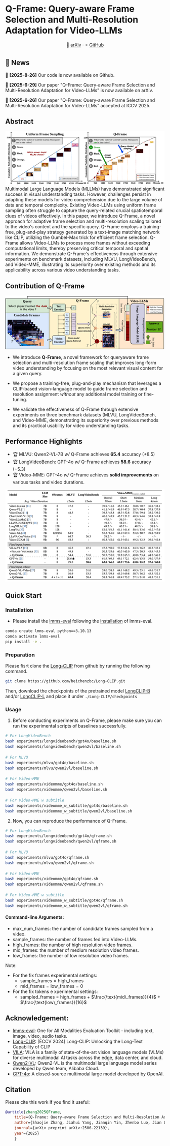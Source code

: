 # Q-Frame: Query-aware Frame Selection and Multi-Resolution Adaptation for Video-LLMs

<p align="center">
📖 <a href="https://arxiv.org/abs/2506.22139" target="_blank">arXiv</a> · ⭐ <a href="https://github.com/xiaomi-research/q-frame" target="_blank">GitHub</a>
</p>

## 📰 News
🚀 **[2025-8-26]** Our code is now available on Github.

🚀 **[2025-6-29]** Our paper "Q-Frame: Query-aware Frame Selection and Multi-Resolution Adaptation for Video-LLMs" is now available on arXiv.

🚀 **[2025-6-26]** Our paper "Q-Frame: Query-aware Frame Selection and Multi-Resolution Adaptation for Video-LLMs" accepted at ICCV 2025.


## Abstract
![Motivation](assets/motivation.png)
Multimodal Large Language Models (MLLMs) have demonstrated significant success in visual understanding tasks. However, challenges persist in adapting these models for video comprehension due to the large volume of data and temporal complexity. Existing Video-LLMs using uniform frame sampling often struggle to capture the query-related crucial spatiotemporal clues of videos effectively. In this paper, we introduce Q-Frame, a novel approach for adaptive frame selection and multi-resolution scaling tailored to the video's content and the specific query. Q-Frame employs a training-free, plug-and-play strategy generated by a text-image matching network like CLIP, utilizing the Gumbel-Max trick for efficient frame selection. Q-Frame allows Video-LLMs to process more frames without exceeding computational limits, thereby preserving critical temporal and spatial information. We demonstrate Q-Frame's effectiveness through extensive experiments on benchmark datasets, including MLVU, LongVideoBench, and Video-MME, illustrating its superiority over existing methods and its applicability across various video understanding tasks.

## Contribution of Q-Frame

![Framework](assets/framework.png)

- We introduce **Q-Frame**, a novel framework for queryaware frame selection and multi-resolution frame scaling that improves long-form video understanding by focusing on the most relevant visual content for a given query.

- We propose a training-free, plug-and-play mechanism that leverages a CLIP-based vision-language model to guide frame selection and resolution assignment *without* any additional model training or fine-tuning.

- We validate the effectiveness of Q-Frame through extensive experiments on three benchmark datasets (MLVU, LongVideoBench, and Video-MME, demonstrating its superiority over previous methods and its practical usability for video understanding tasks.

## Performance Highlights

- 🏆 MLVU: Qwen2-VL-7B *w/* Q-Frame achieves **65.4** accuracy (+8.5)
- 🏆 LongVideoBench: GPT-4o *w/* Q-Frame achieves **58.6** accuracy (+5.3)
- 🏆 Video-MME: GPT-4o *w/* Q-Frame achieves **solid improvements** on various tasks and video durations.

![Performance](assets/performance.png)


## Quick Start

### Installation

- Please install the [lmms-eval](https://github.com/EvolvingLMMs-Lab/lmms-eval) following the [installation](https://github.com/EvolvingLMMs-Lab/lmms-eval?tab=readme-ov-file#installation) of lmms-eval.

```bash
conda create lmms-eval python==3.10.13
conda activate lmms-eval
pip install -e .
```

### Preparation

Please fisrt clone the [Long-CLIP](https://github.com/beichenzbc/Long-CLIP.git) from github by running the following command.

```bash
git clone https://github.com/beichenzbc/Long-CLIP.git
```

Then, download the checkpoints of the pretrained model [LongCLIP-B](https://huggingface.co/BeichenZhang/LongCLIP-B) and/or [LongCLIP-L](https://huggingface.co/BeichenZhang/LongCLIP-L) and place it under `./Long-CLIP/checkpoints`

### Usage

1. Before conducting experiments on Q-Frame, please make sure you can run the experimental scripts of baselines successfully.

```bash
# For LongVideoBench
bash experiments/longvideobench/gpt4o/baseline.sh
bash experiments/longvideobench/qwen2vl/baseline.sh

# For MLVU
bash experiments/mlvu/gpt4o/baseline.sh
bash experiments/mlvu/qwen2vl/baseline.sh

# For Video-MME
bash experiments/videomme/gpt4o/baseline.sh
bash experiments/videomme/qwen2vl/baseline.sh

# For Video-MME w subtitle
bash experiments/videomme_w_subtitle/gpt4o/baseline.sh
bash experiments/videomme_w_subtitle/qwen2vl/baseline.sh
```

2. Now, you can reproduce the performance of Q-Frame.

```bash
# For LongVideoBench
bash experiments/longvideobench/gpt4o/qframe.sh
bash experiments/longvideobench/qwen2vl/qframe.sh

# For MLVU
bash experiments/mlvu/gpt4o/qframe.sh
bash experiments/mlvu/qwen2vl/qframe.sh

# For Video-MME
bash experiments/videomme/gpt4o/qframe.sh
bash experiments/videomme/qwen2vl/qframe.sh

# For Video-MME w subtitle
bash experiments/videomme_w_subtitle/gpt4o/qframe.sh
bash experiments/videomme_w_subtitle/qwen2vl/qframe.sh
```

#### Command-line Arguments:
- max_num_frames: the number of candidate frames sampled from a video.
- sample_frames: the number of frames fed into Video-LLMs.
- high_frames: the number of high resolution video frames.
- mid_frames: the number of medium resolution video frames.
- low_frames: the number of low resolution video frames.

Note: 
- For the fix frames experimental settings: 
    - $\text{sample\_frames} = \text{high\_frames}$
    - $\text{mid\_frames} = \text{low\_frames} = 0$
- For the fix tokens e xperimental settings:
    - $\text{sampled\_frames}$ = $\text{high\_frames}$ + $\frac{\text{mid\_frames}}{4}$ + $\frac{\text{low\_frames}}{16}$

## Acknowledgement:

- [lmms-eval](https://github.com/EvolvingLMMs-Lab/lmms-eval): One for All Modalities Evaluation Toolkit - including text, image, video, audio tasks.
- [Long-CLIP](https://github.com/beichenzbc/Long-CLIP.git): [ECCV 2024] Long-CLIP: Unlocking the Long-Text Capability of CLIP
- [VILA](https://github.com/NVlabs/VILA): VILA is a family of state-of-the-art vision language models (VLMs) for diverse multimodal AI tasks across the edge, data center, and cloud.
- [Qwen2-VL](https://github.com/QwenLM/Qwen2.5-VL): Qwen2-VL is the multimodal large language model series developed by Qwen team, Alibaba Cloud.
- [GPT-4o](https://openai.com/index/hello-gpt-4o/): A closed-source multimodal large model developed by OpenAI.

## Citation

Please cite this work if you find it useful:

```bib
@article{zhang2025QFrame,
    title={Q-Frame: Query-aware Frame Selection and Multi-Resolution Adaptation for Video-LLMs},
    author={Shaojie Zhang, Jiahui Yang, Jianqin Yin, Zhenbo Luo, Jian Luan},
    journal={arXiv preprint arXiv:2506.22139},
    year={2025}
    }
```